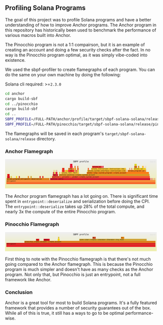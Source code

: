 ## Profiling Solana Programs

The goal of this project was to profile Solana programs and have a better
understanding of how to improve Anchor programs. The Anchor program in this 
repository has historically been used to benchmark the performance of various
macros built into Anchor.

The Pinocchio program is not a 1:1 compairson, but it is an example of 
creating an account and doing a few security checks after the fact. In no way
is the Pinocchio program optimal, as it was simply vibe-coded into existence.

We used the sbpf-profiler to create flamegraphs of each program. You can do the
same on your own machine by doing the following:

Solana cli required: >=`2.3.0`

```bash
cd anchor
cargo build-sbf
cd ../pinocchio
cargo build-sbf
cd ..
SBPF_PROFILE=/FULL-PATH/anchor/profile/target/sbpf-solana-solana/release/profile.so cargo test -p profile -- --nocapture
SBPF_PROFILE=/FULL-PATH/pinocchio/target/sbpf-solana-solana/release/pinocchio_create_account.so cargo test -p pinocchio-create-account -- --nocapture
```

The flamegraphs will be saved in each program's `target/sbpf-solana-solana/release`
directory.

### Anchor Flamegraph

<img src="flamegraphs/anchor-flamegraph.svg" alt="Anchor Flamegraph" width="500">

The Anchor program flamegraph has a lot going on. There is significant time
spent in `entrypoint::deserialize` and serialization before doing the CPI. The 
`entrypoint::deserialize` takes up 28% of the total compute, and nearly 3x the 
compute of the entire Pinocchio program.

### Pinocchio Flamegraph

<img src="flamegraphs/pinocchio-flamegraph.svg" alt="Pinocchio Flamegraph" width="500">

First thing to note with the Pinocchio flamegraph is that there's not much going
compared to the Anchor flamegraph. This is because the Pinocchio program is
much simpler and doesn't have as many checks as the Anchor program. Not only
that, but Pinocchio is just an entrypoint, not a full framework like Anchor. 

### Conclusion

Anchor is a great tool for most to build Solana programs. It's a fully featured
framework that provides a number of security guarantees out of the box. While
all of this is true, it still has a ways to go to be optimal performance-wise.

